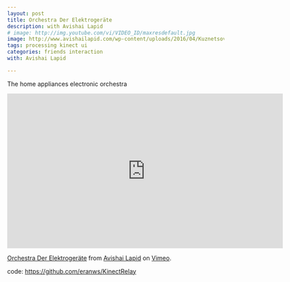 ```yaml
---
layout: post
title: Orchestra Der Elektrogeräte
description: with Avishai Lapid
# image: http://img.youtube.com/vi/VIDEO_ID/maxresdefault.jpg
image: http://www.avishailapid.com/wp-content/uploads/2016/04/Kuznetsov035.jpg
tags: processing kinect ui
categories: friends interaction
with: Avishai Lapid

---
```


The home appliances electronic orchestra

<iframe src="https://player.vimeo.com/video/134534003" width="640" height="360" frameborder="0" webkitallowfullscreen mozallowfullscreen allowfullscreen></iframe>
<p><a href="https://vimeo.com/134534003">Orchestra Der Elektrogeräte</a> from <a href="https://vimeo.com/user13604462">Avishai Lapid</a> on <a href="https://vimeo.com">Vimeo</a>.</p>

code: https://github.com/eranws/KinectRelay

